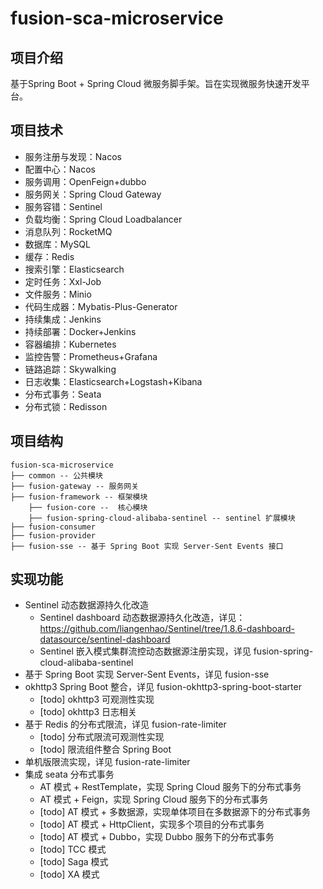 # fusion-sca-microservice

## 项目介绍

基于Spring Boot + Spring Cloud 微服务脚手架。旨在实现微服务快速开发平台。

## 项目技术

- 服务注册与发现：Nacos
- 配置中心：Nacos
- 服务调用：OpenFeign+dubbo
- 服务网关：Spring Cloud Gateway
- 服务容错：Sentinel
- 负载均衡：Spring Cloud Loadbalancer
- 消息队列：RocketMQ
- 数据库：MySQL
- 缓存：Redis
- 搜索引擎：Elasticsearch
- 定时任务：Xxl-Job
- 文件服务：Minio
- 代码生成器：Mybatis-Plus-Generator
- 持续集成：Jenkins
- 持续部署：Docker+Jenkins
- 容器编排：Kubernetes
- 监控告警：Prometheus+Grafana
- 链路追踪：Skywalking
- 日志收集：Elasticsearch+Logstash+Kibana
- 分布式事务：Seata
- 分布式锁：Redisson

## 项目结构

```
fusion-sca-microservice
├── common -- 公共模块
├── fusion-gateway -- 服务网关
├── fusion-framework -- 框架模块
    ├── fusion-core --  核心模块
    ├── fusion-spring-cloud-alibaba-sentinel -- sentinel 扩展模块
├── fusion-consumer
├── fusion-provider
├── fusion-sse -- 基于 Spring Boot 实现 Server-Sent Events 接口
```

## 实现功能

- Sentinel 动态数据源持久化改造
  - Sentinel dashboard 动态数据源持久化改造，详见：https://github.com/liangenhao/Sentinel/tree/1.8.6-dashboard-datasource/sentinel-dashboard
  - Sentinel 嵌入模式集群流控动态数据源注册实现，详见 fusion-spring-cloud-alibaba-sentinel
- 基于 Spring Boot 实现 Server-Sent Events，详见 fusion-sse
- okhttp3 Spring Boot 整合，详见 fusion-okhttp3-spring-boot-starter
  - [todo] okhttp3 可观测性实现
  - [todo] okhttp3 日志相关
- 基于 Redis 的分布式限流，详见 fusion-rate-limiter
  - [todo] 分布式限流可观测性实现
  - [todo] 限流组件整合 Spring Boot
- 单机版限流实现，详见 fusion-rate-limiter
- 集成 seata 分布式事务
  - AT 模式 + RestTemplate，实现 Spring Cloud 服务下的分布式事务
  - AT 模式 + Feign，实现 Spring Cloud 服务下的分布式事务
  - [todo] AT 模式 + 多数据源，实现单体项目在多数据源下的分布式事务
  - [todo] AT 模式 + HttpClient，实现多个项目的分布式事务
  - [todo] AT 模式 + Dubbo，实现 Dubbo 服务下的分布式事务
  - [todo] TCC 模式
  - [todo] Saga 模式
  - [todo] XA 模式